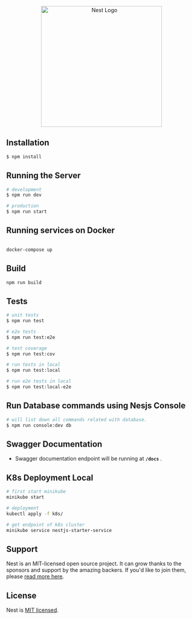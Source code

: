 <p align="center">
  <a href="http://nestjs.com/" target="blank"><img src="https://nestjs.com/img/logo_text.svg" width="320" alt="Nest Logo" /></a>
</p>
</p>
  <!--[![Backers on Open Collective](https://opencollective.com/nest/backers/badge.svg)](https://opencollective.com/nest#backer)
  [![Sponsors on Open Collective](https://opencollective.com/nest/sponsors/badge.svg)](https://opencollective.com/nest#sponsor)-->

## Installation

```bash
$ npm install
```

## Running the Server

```bash
# development
$ npm run dev

# production
$ npm run start
```

## Running services on Docker

```bash

docker-compose up
```

## Build

```bash
npm run build
```

## Tests

```bash
# unit tests
$ npm run test

# e2e tests
$ npm run test:e2e

# test coverage
$ npm run test:cov

# run tests in local
$ npm run test:local

# run e2e tests in local
$ npm run test:local-e2e
```

## Run Database commands using Nesjs Console

```bash
# will list down all commands related with database.
$ npm run console:dev db
```

## Swagger Documentation

- Swagger documentation endpoint will be running at <b> `/docs` </b>.

## K8s Deployment Local

```bash
# first start minikube
minikube start

# deployment
kubectl apply -f k8s/

# get endpoint of k8s cluster
minikube service nestjs-starter-service
```

## Support

Nest is an MIT-licensed open source project. It can grow thanks to the sponsors and support by the amazing backers. If you'd like to join them, please [read more here](https://docs.nestjs.com/support).

## License

Nest is [MIT licensed](LICENSE).
